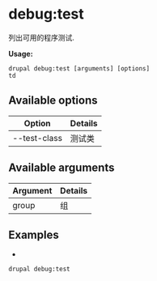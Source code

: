 # debug:test
列出可用的程序测试.

**Usage:**
```
drupal debug:test [arguments] [options]
td
```

## Available options
Option | Details
-------|-------------
--test-class | 测试类

## Available arguments
Argument | Details
---------|-------------
group | 组

## Examples
* 
```
drupal debug:test
```
